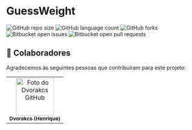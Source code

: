 # GuessWeight

![GitHub repo size](https://img.shields.io/github/repo-size/Dvorakcs/GuessWeight?style=for-the-badge)
![GitHub language count](https://img.shields.io/github/languages/count/Dvorakcs/GuessWeight?style=for-the-badge)
![GitHub forks](https://img.shields.io/github/forks/Dvorakcs/GuessWeight?style=for-the-badge)
![Bitbucket open issues](https://img.shields.io/bitbucket/Dvorakcs/GuessWeight/issues?style=for-the-badge)
![Bitbucket open pull requests](https://img.shields.io/bitbucket/pr-raw/Dvorakcs/GuessWeight?style=for-the-badge)



## 🤝 Colaboradores

Agradecemos às seguintes pessoas que contribuíram para este projeto:

<table>
  <tr>
    <td align="center">
      <a href="#">
        <img src="https://avatars.githubusercontent.com/u/80294621?v=4" width="100px;" alt="Foto do Dvorakcs GitHub"/><br>
        <sub>
          <b>Dvorakcs (Henrique)</b>
        </sub>
      </a>
    </td>
  </tr>
</table>
